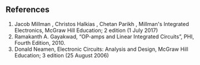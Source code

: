 ## References

1) Jacob Millman , Christos Halkias , Chetan Parikh , Millman's Integrated Electronics, McGraw Hill Education; 2 edition (1 July 2017)<br>
2) Ramakanth A. Gayakwad, “OP-amps and Linear Integrated Circuits”, PHI, Fourth Edition, 2010.<br>
3) Donald Neamen, Electronic Circuits: Analysis and Design, McGraw Hill Education; 3 edition (25 August 2006)<br>


